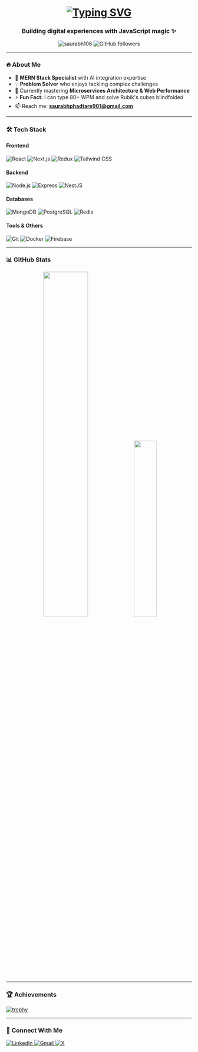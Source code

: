 <h1 align="center"> 
  <a href="https://git.io/typing-svg">
    <img src="https://readme-typing-svg.demolab.com?font=Fira+Code&weight=600&size=28&duration=4000&pause=1000&color=20C20E&center=true&vCenter=true&width=600&lines=Hi+%F0%9F%91%8B%2C+I'm+Saurabh+Phadtare;Full+Stack+Web+Developer;DevOps+Enthusiast;AI+Integration" alt="Typing SVG" />
  </a>
</h1>

<h3 align="center">Building digital experiences with JavaScript magic ✨</h3>

<p align="center">
  <img src="https://komarev.com/ghpvc/?username=saurabh106&label=Profile+Views&color=blueviolet&style=flat" alt="saurabh106" /> 
  <img src="https://img.shields.io/github/followers/saurabh106?label=Follow&style=social" alt="GitHub followers" />
</p>

---

### 🔥 **About Me**

- 🚀 **MERN Stack Specialist** with AI integration expertise
- 💡 **Problem Solver** who enjoys tackling complex challenges
- 🌱 Currently mastering **Microservices Architecture & Web Performance**
- ⚡ **Fun Fact:** I can type 80+ WPM and solve Rubik's cubes blindfolded
- 📫 Reach me: **saurabhphadtare901@gmail.com**

---

### 🛠 **Tech Stack**

#### **Frontend**
<div align="left">
  <img src="https://img.shields.io/badge/React-61DAFB?logo=react&logoColor=black&style=for-the-badge" alt="React" />
  <img src="https://img.shields.io/badge/Next.js-000000?logo=next.js&logoColor=white&style=for-the-badge" alt="Next.js" />
  <img src="https://img.shields.io/badge/Redux-764ABC?logo=redux&logoColor=white&style=for-the-badge" alt="Redux" />
  <img src="https://img.shields.io/badge/Tailwind_CSS-38B2AC?logo=tailwind-css&logoColor=white&style=for-the-badge" alt="Tailwind CSS" />
</div>

#### **Backend**
<div align="left">
  <img src="https://img.shields.io/badge/Node.js-339933?logo=node.js&logoColor=white&style=for-the-badge" alt="Node.js" />
  <img src="https://img.shields.io/badge/Express-000000?logo=express&logoColor=white&style=for-the-badge" alt="Express" />
  <img src="https://img.shields.io/badge/NestJS-E0234E?logo=nestjs&logoColor=white&style=for-the-badge" alt="NestJS" />
</div>

#### **Databases**
<div align="left">
  <img src="https://img.shields.io/badge/MongoDB-47A248?logo=mongodb&logoColor=white&style=for-the-badge" alt="MongoDB" />
  <img src="https://img.shields.io/badge/PostgreSQL-4169E1?logo=postgresql&logoColor=white&style=for-the-badge" alt="PostgreSQL" />
  <img src="https://img.shields.io/badge/Redis-DC382D?logo=redis&logoColor=white&style=for-the-badge" alt="Redis" />
</div>

#### **Tools & Others**
<div align="left">
  <img src="https://img.shields.io/badge/Git-F05032?logo=git&logoColor=white&style=for-the-badge" alt="Git" />
  <img src="https://img.shields.io/badge/Docker-2496ED?logo=docker&logoColor=white&style=for-the-badge" alt="Docker" />
  <img src="https://img.shields.io/badge/Firebase-FFCA28?logo=firebase&logoColor=black&style=for-the-badge" alt="Firebase" />
</div>

---

### 📊 **GitHub Stats**

<div align="center">
  <img width="49%" src="https://github-readme-stats.vercel.app/api?username=saurabh106&show_icons=true&theme=radical&include_all_commits=true" />
  <img width="35%" src="https://github-readme-stats.vercel.app/api/top-langs/?username=saurabh106&layout=compact&theme=radical&langs_count=6" />
</div>

---

### 🏆 **Achievements**
[![trophy](https://github-profile-trophy.vercel.app/?username=saurabh106&theme=onedark&row=2&column=4)](https://github.com/ryo-ma/github-profile-trophy)

---

### 🤝 **Connect With Me**
<p align="left">
  <a href="https://linkedin.com/in/saurabh-phadtare-373a21296/" target="_blank">
    <img src="https://img.shields.io/badge/LinkedIn-0A66C2?logo=linkedin&logoColor=white&style=for-the-badge" alt="LinkedIn" />
  </a>
  <a href="mailto:saurabhphadtare901@gmail.com" target="_blank">
    <img src="https://img.shields.io/badge/Gmail-EA4335?logo=gmail&logoColor=white&style=for-the-badge" alt="Gmail" />
  </a>
  <a href="https://x.com/Saurabh79114" target="_blank">
    <img src="https://img.shields.io/badge/X-000000?logo=x&logoColor=white&style=for-the-badge" alt="X" />
  </a>
<!--   <a href="https://leetcode.com/u/__saurabh_89/" target="_blank">
    <img src="https://img.shields.io/badge/LeetCode-FFA116?logo=leetcode&logoColor=white&style=for-the-badge" alt="LeetCode" />
  </a> -->
</p>
